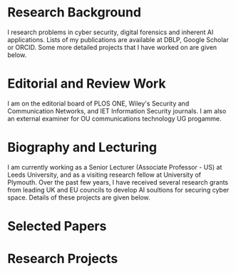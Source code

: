 # Research Background
I research problems in cyber security, digital forensics and inherent AI applications. Lists of my publications are available at DBLP, Google Scholar or ORCID. Some more detailed projects that I have worked on are given below.

# Editorial and Review Work
I am on the editorial board of PLOS ONE, Wiley's Security and Communication Networks, and IET Information Security journals. I am also an external examiner for OU communications technology UG progamme.

# Biography and Lecturing
I am currently working as a Senior Lecturer (Associate Professor - US) at Leeds University, and as a visiting research fellow at University of Plymouth. Over the past few years, I have received several research grants from leading UK and EU councils to develop AI soultions for securing cyber space. Details of these projects are given below.

# Selected Papers


# Research Projects
